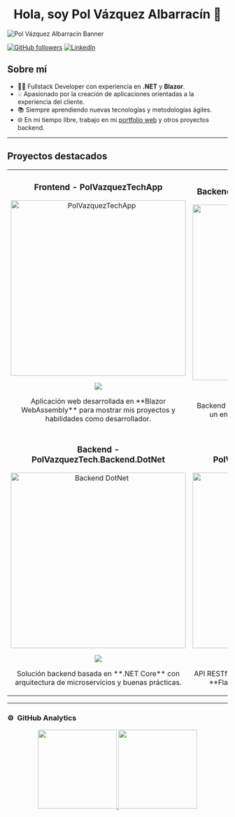 <div align="center">
<h1 align="center">Hola, soy Pol Vázquez Albarracín 👋</h1>
</div>
<img src="https://github.com/PolVazquez/PolVazquezTech/blob/main/assets/portfolio-banner.png" alt="Pol Vázquez Albarracín Banner">

[![GitHub followers](https://img.shields.io/github/followers/PolVazquez?style=social)](https://github.com/PolVazquez)
[![LinkedIn](https://img.shields.io/badge/-LinkedIn-blue?style=social&logo=linkedin&logoColor=blue)](https://www.linkedin.com/in/polv%C3%A1zquezalbarrac%C3%ADn/)

## Sobre mí

- 👨‍💻 Fullstack Developer con experiencia en **.NET** y **Blazor**.  
- 💡 Apasionado por la creación de aplicaciones orientadas a la experiencia del cliente.  
- 📚 Siempre aprendiendo nuevas tecnologías y metodologías ágiles.  
- 🌐 En mi tiempo libre, trabajo en mi [portfolio web](https://github.com/PolVazquez/PolVazquezTechApp) y otros proyectos backend.  

---

## Proyectos destacados
<table>
<tr>
<td width="50%">
<h3 align="center">Frontend - PolVazquezTechApp</h3>
<div align="center">
<a href="https://github.com/PolVazquez/PolVazquezTechApp" target="_blank"><img src="https://via.placeholder.com/400x200?text=Frontend+Project" width="400" alt="PolVazquezTechApp"></a>
<p>
<a href="https://github.com/PolVazquez/PolVazquezTechApp" target="_blank">
<img src="https://img.shields.io/badge/CÓDIGO-ff9?style=for-the-badge&logo=github&logoColor=black">
</a>
</p>
<p>Aplicación web desarrollada en **Blazor WebAssembly** para mostrar mis proyectos y habilidades como desarrollador.</p>
</div>
</td>

<td width="50%">
<h3 align="center">Backend - PolVazquezTech.Backend.PHP</h3>
<div align="center">
<a href="https://github.com/PolVazquez/PolVazquezTech.Backend.PHP" target="_blank"><img src="https://via.placeholder.com/400x200?text=Backend+PHP+Project" width="400" alt="Backend PHP"></a>
<p>
<a href="https://github.com/PolVazquez/PolVazquezTech.Backend.PHP" target="_blank">
<img src="https://img.shields.io/badge/CÓDIGO-80ffaa?style=for-the-badge&logo=github&logoColor=black">
</a>
</p>
<p>Backend desarrollado en **PHP (Symfony)** con un enfoque en rendimiento y escalabilidad.</p>
</div>
</td>
</tr>
<tr>
<td width="50%">
<h3 align="center">Backend - PolVazquezTech.Backend.DotNet</h3>
<div align="center">
<a href="https://github.com/PolVazquez/PolVazquezTech.Backend.DotNet" target="_blank"><img src="https://via.placeholder.com/400x200?text=Backend+DotNet+Project" width="400" alt="Backend DotNet"></a>
<p>
<a href="https://github.com/PolVazquez/PolVazquezTech.Backend.DotNet" target="_blank">
<img src="https://img.shields.io/badge/CÓDIGO-ff9?style=for-the-badge&logo=github&logoColor=black">
</a>
</p>
<p>Solución backend basada en **.NET Core** con arquitectura de microservicios y buenas prácticas.</p>
</div>
</td>

<td width="50%">
<h3 align="center">Backend - PolVazquezTech.Backend.Python</h3>
<div align="center">
<a href="https://github.com/PolVazquez/PolVazquezTech.Backend.Python" target="_blank"><img src="https://via.placeholder.com/400x200?text=Backend+Python+Project" width="400" alt="Backend Python"></a>
<p>
<a href="https://github.com/PolVazquez/PolVazquezTech.Backend.Python" target="_blank">
<img src="https://img.shields.io/badge/CÓDIGO-cfaae0?style=for-the-badge&logo=github&logoColor=black">
</a>
</p>
<p>API RESTful creada con **Python** y el framework **Flask** para proyectos multiplataforma.</p>
</div>
</td>
</tr>
</table>

---

### ⚙️ &nbsp;GitHub Analytics

<p align="center">
<a href="https://github.com/PolVazquez">
  <img height="180em" src="https://github-readme-stats-eight-theta.vercel.app/api?username=PolVazquez&show_icons=true&theme=algolia&include_all_commits=true&count_private=true"/>
  <img height="180em" src="https://github-readme-stats-eight-theta.vercel.app/api/top-langs/?username=PolVazquez&layout=compact&langs_count=8&theme=algolia"/>
</a>
</p>

